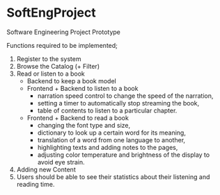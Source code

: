 # SoftEngProject
Software Engineering Project Prototype

Functions required to be implemented;

1. Register to the system
2. Browse the Catalog (+ Filter)
3. Read or listen to a book
    - Backend to keep a book model
    - Frontend + Backend to listen to a book
      - narration speed control to change the speed of the narration,
      - setting a timer to automatically stop streaming the book,
      - table of contents to listen to a particular chapter. 
    - Frontend + Backend to read a book
      - changing the font type and size,
      - dictionary to look up a certain word for its meaning,
      - translation of a word from one language to another,
      - highlighting texts and adding notes to the pages,
      - adjusting color temperature and brightness of the display to avoid eye strain.
4. Adding new Content
5. Users should be able to see their statistics about their listening and reading time.
